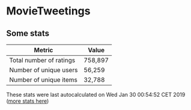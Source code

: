 # MovieTweetings
## Some stats

Metric | Value
--- | ---
Total number of ratings                 | 758,897
Number of unique users                  | 56,259
Number of unique items                  | 32,788
These stats were last autocalculated on Wed Jan 30 00:54:52 CET 2019  ([more stats here](./stats.md))

